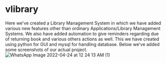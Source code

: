 # vlibrary
Here we've created a Library Management System in which we have added various new features other than ordinary Applications/Library Management Systems. We also have 
added automation to give reminders regarding due of returning book and various others actions as well. This we have created using python for GUI and mysql for handling 
database.
Below we've added some screenshots of our actual project.
![WhatsApp Image 2022-04-24 at 12 24 13 AM (1)](https://user-images.githubusercontent.com/95046125/165486567-cf9d1d96-4f10-4695-bcdc-05a607993423.jpg)



